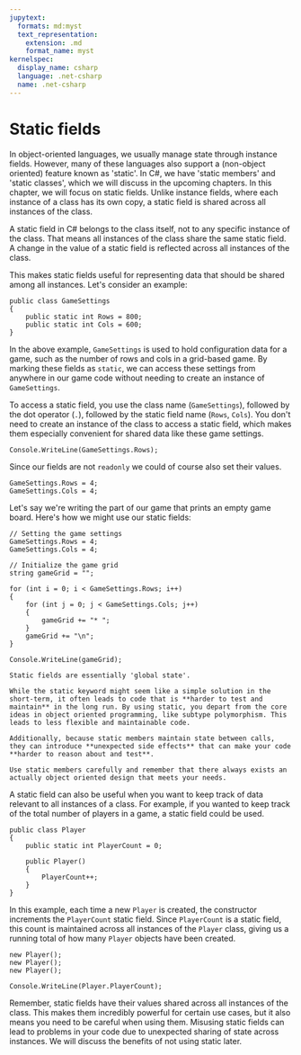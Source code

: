 ```yaml
---
jupytext:
  formats: md:myst
  text_representation:
    extension: .md
    format_name: myst
kernelspec:
  display_name: csharp
  language: .net-csharp
  name: .net-csharp
---
```


# Static fields

In object-oriented languages, we usually manage state through instance fields. However, many of these languages also support a (non-object oriented) feature known as 'static'. In C#, we have 'static members' and 'static classes', which we will discuss in the upcoming chapters. In this chapter, we will focus on static fields. Unlike instance fields, where each instance of a class has its own copy, a static field is shared across all instances of the class.

A static field in C# belongs to the class itself, not to any specific instance of the class. That means all instances of the class share the same static field. A change in the value of a static field is reflected across all instances of the class.

This makes static fields useful for representing data that should be shared among all instances. Let's consider an example:

```{code-cell}
public class GameSettings
{
    public static int Rows = 800;
    public static int Cols = 600;
}
```

In the above example, `GameSettings` is used to hold configuration data for a game, such as the number of rows and cols in a grid-based game. By marking these fields as `static`, we can access these settings from anywhere in our game code without needing to create an instance of `GameSettings`.

To access a static field, you use the class name (`GameSettings`), followed by the dot operator (`.`), followed by the static field name (`Rows`, `Cols`). You don't need to create an instance of the class to access a static field, which makes them especially convenient for shared data like these game settings.

```{code-cell}
Console.WriteLine(GameSettings.Rows);
```

Since our fields are not `readonly` we could of course also set their values.

```{code-cell}
GameSettings.Rows = 4;
GameSettings.Cols = 4;
```

Let's say we're writing the part of our game that prints an empty game board.  Here's how we might use our static fields:

```{code-cell}
// Setting the game settings
GameSettings.Rows = 4;
GameSettings.Cols = 4;

// Initialize the game grid
string gameGrid = "";

for (int i = 0; i < GameSettings.Rows; i++)
{
    for (int j = 0; j < GameSettings.Cols; j++)
    {
        gameGrid += "* ";
    }
    gameGrid += "\n";
}

Console.WriteLine(gameGrid);
```

```{warning}
Static fields are essentially 'global state'.

While the static keyword might seem like a simple solution in the short-term, it often leads to code that is **harder to test and maintain** in the long run. By using static, you depart from the core ideas in object oriented programming, like subtype polymorphism. This leads to less flexible and maintainable code.

Additionally, because static members maintain state between calls, they can introduce **unexpected side effects** that can make your code **harder to reason about and test**.

Use static members carefully and remember that there always exists an actually object oriented design that meets your needs.
```

A static field can also be useful when you want to keep track of data relevant to all instances of a class. For example, if you wanted to keep track of the total number of players in a game, a static field could be used.

```{code-cell}
public class Player
{
    public static int PlayerCount = 0;

    public Player()
    {
        PlayerCount++;
    }
}
```

In this example, each time a new `Player` is created, the constructor increments the `PlayerCount` static field. Since `PlayerCount` is a static field, this count is maintained across all instances of the `Player` class, giving us a running total of how many `Player` objects have been created.

```{code-cell}
new Player();
new Player();
new Player();

Console.WriteLine(Player.PlayerCount);
```

Remember, static fields have their values shared across all instances of the class. This makes them incredibly powerful for certain use cases, but it also means you need to be careful when using them. Misusing static fields can lead to problems in your code due to unexpected sharing of state across instances.
We will discuss the benefits of not using static later.

